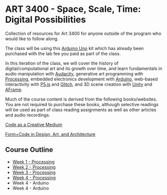 # ART 3400 - Space, Scale, Time: Digital Possibilities

Collection of resources for Art 3400 for anyone outside of the program who would like to follow along. 

The class will be using this [Arduino Uno](https://www.amazon.com/gp/product/B09HBCMYTV/ref=ppx_yo_dt_b_search_asin_title) kit which has already been purchased with the lab fee you paid as part of the class. 

In this iteration of the class, we will cover the history of digital/computational art and its growth over time, and learn fundamentals in audio manipulation with [Audacity](https://www.audacityteam.org/), generative art programming with [Processing](https://processing.org/), embedded electronics development with [Arduino](https://www.arduino.cc/), web-based interactivity with [P5.js](https://p5js.org/) and [Glitch](https://glitch.com/), and 3D scene creation with [Unity](https://unity.com/) and [AFrame](https://aframe.io/).

Much of the course content is derived from the following books/websites. You are not required to purchase these books, although selective readings will be used as part of class reading assignments as well as other articles and audio recordings. 

[Code as a Creative Medium](https://www.penguinrandomhouse.com/books/669487/code-as-creative-medium-by-golan-levin-and-tega-brain/9780262542043/)

[Form+Code in Design, Art, and Architecture](https://mitpressbookstore.mit.edu/book/9781568989372)

## Course Outline

* [Week 1 - Processing](https://github.com/freaug/ART3400/tree/main/lab_processing/week_one)
* [Week 2 - Processing](https://github.com/freaug/ART3400/tree/main/lab_processing/week_two)
* [Week 3 - Processing](https://github.com/freaug/ART3400/tree/main/lab_processing/week_three)
* [Week 4 - Processing](https://github.com/freaug/ART3400/tree/main/lab_processing/week_four)
* Week 4 - Arduino
* Week 4 - Arduino







